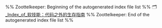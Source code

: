 %% Zoottelkeeper: Beginning of the autogenerated index file list  %%
🗂️ [_Index_of_软技能：代码之外的生存指南](00-阅读/泛阅读/软技能：代码之外的生存指南/_Index_of_软技能：代码之外的生存指南)
%% Zoottelkeeper: End of the autogenerated index file list  %%
